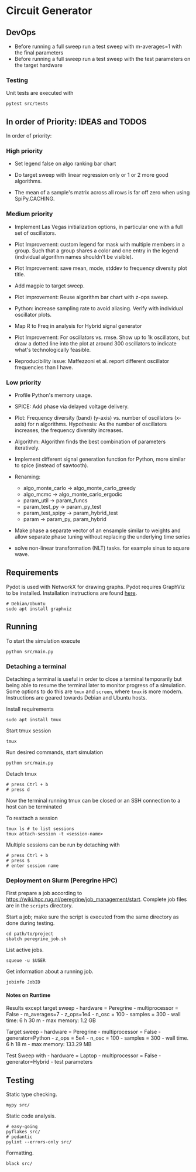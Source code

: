 # Circuit Generator

## DevOps

- Before running a full sweep run a test sweep with m-averages=1 with the final parameters
- Before running a full sweep run a test sweep with the test parameters on the target hardware

### Testing

Unit tests are executed with

    pytest src/tests

## In order of Priority: IDEAS and TODOS

In order of priority:

### High priority

- Set legend false on algo ranking bar chart

- Do target sweep with linear regression only or 1 or 2 more good algorithms.

- The mean of a sample's matrix across all rows is far off zero when using SpiPy.CACHING.

### Medium priority

- Implement Las Vegas initialization options, in particular one with a full set of oscillators.

- Plot Improvement: custom legend for mask with multiple members in a group. Such that a group shares a color and one entry in the legend (individual algorithm names shouldn't be visible).

- Plot Improvement: save mean, mode, stddev to frequency diversity plot title.

- Add magpie to target sweep.

- Plot improvement: Reuse algorithm bar chart with z-ops sweep.

- Python: increase sampling rate to avoid aliasing. Verify with individual oscillator plots.

- Map R to Freq in analysis for Hybrid signal generator

- Plot Improvement: For oscillators vs. rmse. Show up to 1k oscillators, but draw a dotted line into the plot at around 300 oscillators to indicate what's technologically feasible.

- Reproducibility issue: Maffezzoni et al. report different oscillator frequencies than I have.

### Low priority

- Profile Python's memory usage.

- SPICE: Add phase via delayed voltage delivery.

- Plot: Frequency diversity (band) (y-axis) vs. number of oscillators (x-axis) for n algorithms. Hypothesis: As the number of oscillators increases, the frequency diversity increases.

- Algorithm: Algorithm finds the best combination of parameters iteratively.

- Implement different signal generation function for Python, more similar to spice (instead of sawtooth).

- Renaming:
    - algo_monte_carlo -> algo_monte_carlo_greedy
    - algo_mcmc -> algo_monte_carlo_ergodic
    - param_util -> param_funcs
    - param_test_py -> param_py_test
    - param_test_spipy -> param_hybrid_test
    - param -> param_py, param_hybrid

- Make phase a separate vector of an ensample similar to weights and allow separate phase tuning without replacing the underlying time series

- solve non-linear transformation (NLT) tasks. for example sinus to square wave.

## Requirements

Pydot is used with NetworkX for drawing graphs.
Pydot requires GraphViz to be installed.
Installation instructions are found [here](https://graphviz.org/download/).

    # Debian/Ubuntu
    sudo apt install graphviz

## Running

To start the simulation execute

    python src/main.py

### Detaching a terminal

Detaching a terminal is useful in order to close a terminal temporarily but being able to resume the terminal later to monitor progress of a simulation.
Some options to do this are `tmux` and `screen`, where `tmux` is more modern.
Instructions are geared towards Debian and Ubuntu hosts.

Install requirements

    sudo apt install tmux

Start tmux session

    tmux

Run desired commands, start simulation

    python src/main.py

Detach tmux

    # press Ctrl + b
    # press d

Now the terminal running tmux can be closed or an SSH connection to a host can be terminated

To reattach a session

    tmux ls # to list sessions
    tmux attach-session -t <session-name>

Multiple sessions can be run by detaching with

    # press Ctrl + b
    # press $
    # enter session name

### Deployment on Slurm (Peregrine HPC)

First prepare a job according to <https://wiki.hpc.rug.nl/peregrine/job_management/start>.
Complete job files are in the `scripts` directory.

Start a job; make sure the script is executed from the same directory as done during testing.

    cd path/to/project
    sbatch peregrine_job.sh

List active jobs.

    squeue -u $USER
    
Get information about a running job.

    jobinfo JobID

#### Notes on Runtime

Results except target sweep
    - hardware = Peregrine
    - multiprocessor = False
    - m_averages=7
    - z_ops=1e4
    - n_osc = 100
    - samples = 300
    - wall time: 6 h 30 m
    - max memory: 1.2 GB

Target sweep
    - hardware = Peregrine
    - multiprocessor = False
    - generator=Python
    - z_ops = 5e4
    - n_osc = 100
    - samples = 300
    - wall time. 6 h 18 m
    - max memory: 133.29 MB

Test Sweep with
    - hardware = Laptop
    - multiprocessor = False
    - generator=Hybrid
    - test parameters

## Testing

Static type checking.

    mypy src/

Static code analysis.

    # easy-going
    pyflakes src/
    # pedantic
    pylint --errors-only src/

Formatting.

    black src/